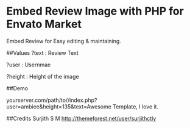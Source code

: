 # Embed Review Image with PHP for Envato Market
Embed Review for Easy editing & maintaining.

##Values
?text : Review Text

?user : Usernmae

?height : Height of the image

##Demo

yourserver.com/path/to//index.php?user=ambiee&height=135&text=Awesome Template, I love it.

##Credits
Surjith S M
http://themeforest.net/user/surjithctly
